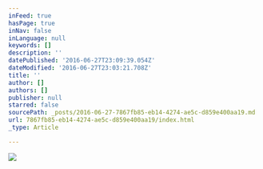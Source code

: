 ```yaml
---
inFeed: true
hasPage: true
inNav: false
inLanguage: null
keywords: []
description: ''
datePublished: '2016-06-27T23:09:39.054Z'
dateModified: '2016-06-27T23:03:21.708Z'
title: ''
author: []
authors: []
publisher: null
starred: false
sourcePath: _posts/2016-06-27-7867fb85-eb14-4274-ae5c-d859e400aa19.md
url: 7867fb85-eb14-4274-ae5c-d859e400aa19/index.html
_type: Article

---
```

![](https://the-grid-user-content.s3-us-west-2.amazonaws.com/ef43cd46-acae-4e77-ac92-af981020f5c0.jpg)